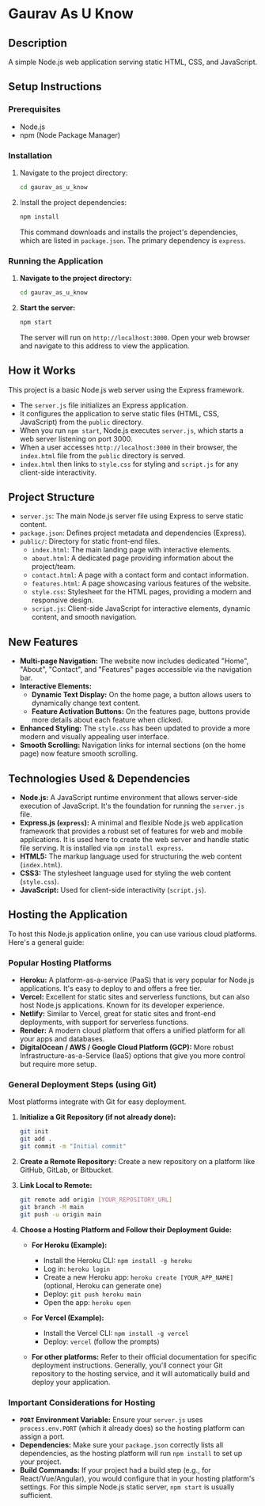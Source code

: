 # Gaurav As U Know

## Description
A simple Node.js web application serving static HTML, CSS, and JavaScript.

## Setup Instructions

### Prerequisites
*   Node.js
*   npm (Node Package Manager)

### Installation
1.  Navigate to the project directory:
    ```bash
    cd gaurav_as_u_know
    ```
2.  Install the project dependencies:
    ```bash
    npm install
    ```
    This command downloads and installs the project's dependencies, which are listed in `package.json`. The primary dependency is `express`.

### Running the Application
1.  **Navigate to the project directory:**
    ```bash
    cd gaurav_as_u_know
    ```
2.  **Start the server:**
    ```bash
    npm start
    ```
    The server will run on `http://localhost:3000`. Open your web browser and navigate to this address to view the application.

## How it Works
This project is a basic Node.js web server using the Express framework.
*   The `server.js` file initializes an Express application.
*   It configures the application to serve static files (HTML, CSS, JavaScript) from the `public` directory.
*   When you run `npm start`, Node.js executes `server.js`, which starts a web server listening on port 3000.
*   When a user accesses `http://localhost:3000` in their browser, the `index.html` file from the `public` directory is served.
*   `index.html` then links to `style.css` for styling and `script.js` for any client-side interactivity.

## Project Structure
*   `server.js`: The main Node.js server file using Express to serve static content.
*   `package.json`: Defines project metadata and dependencies (Express).
*   `public/`: Directory for static front-end files.
    *   `index.html`: The main landing page with interactive elements.
    *   `about.html`: A dedicated page providing information about the project/team.
    *   `contact.html`: A page with a contact form and contact information.
    *   `features.html`: A page showcasing various features of the website.
    *   `style.css`: Stylesheet for the HTML pages, providing a modern and responsive design.
    *   `script.js`: Client-side JavaScript for interactive elements, dynamic content, and smooth navigation.

## New Features
*   **Multi-page Navigation:** The website now includes dedicated "Home", "About", "Contact", and "Features" pages accessible via the navigation bar.
*   **Interactive Elements:**
    *   **Dynamic Text Display:** On the home page, a button allows users to dynamically change text content.
    *   **Feature Activation Buttons:** On the features page, buttons provide more details about each feature when clicked.
*   **Enhanced Styling:** The `style.css` has been updated to provide a more modern and visually appealing user interface.
*   **Smooth Scrolling:** Navigation links for internal sections (on the home page) now feature smooth scrolling.

## Technologies Used & Dependencies
*   **Node.js:** A JavaScript runtime environment that allows server-side execution of JavaScript. It's the foundation for running the `server.js` file.
*   **Express.js (`express`):** A minimal and flexible Node.js web application framework that provides a robust set of features for web and mobile applications. It is used here to create the web server and handle static file serving. It is installed via `npm install express`.
*   **HTML5:** The markup language used for structuring the web content (`index.html`).
*   **CSS3:** The stylesheet language used for styling the web content (`style.css`).
*   **JavaScript:** Used for client-side interactivity (`script.js`).

## Hosting the Application

To host this Node.js application online, you can use various cloud platforms. Here's a general guide:

### Popular Hosting Platforms
*   **Heroku:** A platform-as-a-service (PaaS) that is very popular for Node.js applications. It's easy to deploy to and offers a free tier.
*   **Vercel:** Excellent for static sites and serverless functions, but can also host Node.js applications. Known for its developer experience.
*   **Netlify:** Similar to Vercel, great for static sites and front-end deployments, with support for serverless functions.
*   **Render:** A modern cloud platform that offers a unified platform for all your apps and databases.
*   **DigitalOcean / AWS / Google Cloud Platform (GCP):** More robust Infrastructure-as-a-Service (IaaS) options that give you more control but require more setup.

### General Deployment Steps (using Git)

Most platforms integrate with Git for easy deployment.

1.  **Initialize a Git Repository (if not already done):**
    ```bash
    git init
    git add .
    git commit -m "Initial commit"
    ```
2.  **Create a Remote Repository:**
    Create a new repository on a platform like GitHub, GitLab, or Bitbucket.
3.  **Link Local to Remote:**
    ```bash
    git remote add origin [YOUR_REPOSITORY_URL]
    git branch -M main
    git push -u origin main
    ```
4.  **Choose a Hosting Platform and Follow their Deployment Guide:**

    *   **For Heroku (Example):**
        *   Install the Heroku CLI: `npm install -g heroku`
        *   Log in: `heroku login`
        *   Create a new Heroku app: `heroku create [YOUR_APP_NAME]` (optional, Heroku can generate one)
        *   Deploy: `git push heroku main`
        *   Open the app: `heroku open`

    *   **For Vercel (Example):**
        *   Install the Vercel CLI: `npm install -g vercel`
        *   Deploy: `vercel` (follow the prompts)

    *   **For other platforms:** Refer to their official documentation for specific deployment instructions. Generally, you'll connect your Git repository to the hosting service, and it will automatically build and deploy your application.

### Important Considerations for Hosting

*   **`PORT` Environment Variable:** Ensure your `server.js` uses `process.env.PORT` (which it already does) so the hosting platform can assign a port.
*   **Dependencies:** Make sure your `package.json` correctly lists all dependencies, as the hosting platform will run `npm install` to set up your project.
*   **Build Commands:** If your project had a build step (e.g., for React/Vue/Angular), you would configure that in your hosting platform's settings. For this simple Node.js static server, `npm start` is usually sufficient.
